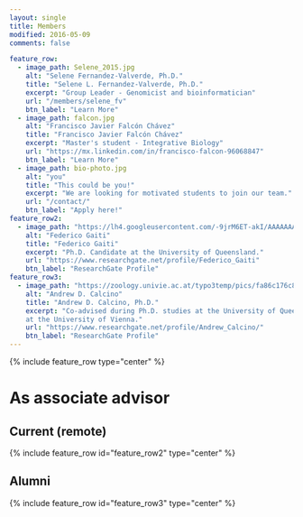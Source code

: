```yaml
---
layout: single
title: Members
modified: 2016-05-09
comments: false

feature_row:
  - image_path: Selene_2015.jpg
    alt: "Selene Fernandez-Valverde, Ph.D."
    title: "Selene L. Fernandez-Valverde, Ph.D."
    excerpt: "Group Leader - Genomicist and bioinformatician"
    url: "/members/selene_fv"
    btn_label: "Learn More"
  - image_path: falcon.jpg
    alt: "Francisco Javier Falcón Chávez"
    title: "Francisco Javier Falcón Chávez"
    excerpt: "Master's student - Integrative Biology"
    url: "https://mx.linkedin.com/in/francisco-falcon-96068847"
    btn_label: "Learn More"
  - image_path: bio-photo.jpg
    alt: "you"
    title: "This could be you!"
    excerpt: "We are looking for motivated students to join our team."
    url: "/contact/"
    btn_label: "Apply here!"
feature_row2:
  - image_path: "https://lh4.googleusercontent.com/-9jrM6ET-akI/AAAAAAAAAAI/AAAAAAAAABA/lYx5CMUd9KY/photo.jpg"
    alt: "Federico Gaiti"
    title: "Federico Gaiti"
    excerpt: "Ph.D. Candidate at the University of Queensland."
    url: "https://www.researchgate.net/profile/Federico_Gaiti"
    btn_label: "ResearchGate Profile"
feature_row3:
  - image_path: "https://zoology.univie.ac.at/typo3temp/pics/fa86c176c8.jpg"
    alt: "Andrew D. Calcino"
    title: "Andrew D. Calcino, Ph.D."
    excerpt: "Co-advised during Ph.D. studies at the University of Queensland. Currently a Postdoctoral Researcher
    at the University of Vienna."
    url: "https://www.researchgate.net/profile/Andrew_Calcino/"
    btn_label: "ResearchGate Profile"
---
```


{% include feature_row type="center" %}

# As associate advisor

## Current (remote)
{% include feature_row id="feature_row2" type="center" %}

## Alumni 
{% include feature_row id="feature_row3" type="center" %}
